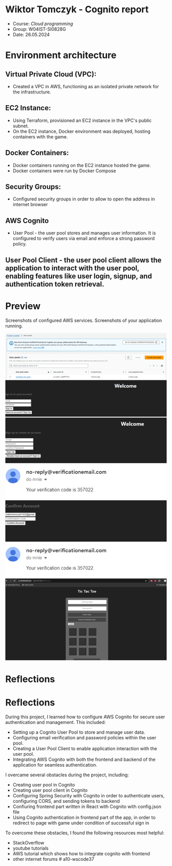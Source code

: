 # Wiktor Tomczyk - Cognito report

- Course: *Cloud programming*
- Group: W04IST-SI0828G
- Date: 26.05.2024

# Environment architecture

## Virtual Private Cloud (VPC):
  * Created a VPC in AWS, functioning as an isolated private network for the infrastructure.
## EC2 Instance:
  * Using Terraform, provisioned an EC2 instance in the VPC's public subnet.
  * On the EC2 instance, Docker environment was deployed, hosting containers with the game.
## Docker Containers:
  * Docker containers running on the EC2 instance hosted the game.
  * Docker containers were run by Docker Compose
## Security Groups:
  * Configured security groups in order to allow to open the address in internet browser
## AWS Cognito
 * User Pool - the user pool stores and manages user information. It is configured to verify users via email and enforce a strong password policy.
## User Pool Client - the user pool client allows the application to interact with the user pool, enabling features like user login, signup, and authentication token retrieval.

# Preview

Screenshots of configured AWS services. Screenshots of your application running.

![Docker compose](img/userpool.png)
![EC2](img/login.png)
![Security](img/signup.png)
![Game1](img/mail.png)
![Game2](img/confirm.png)
![Game3](img/mail.png)
![Game4](img/game.png)


# Reflections

# Reflections

During this project, I learned how to configure AWS Cognito for secure user authentication and management. This included:

- Setting up a Cognito User Pool to store and manage user data.
- Configuring email verification and password policies within the user pool.
- Creating a User Pool Client to enable application interaction with the user pool.
- Integrating AWS Cognito with both the frontend and backend of the application for seamless authentication.
  
I overcame several obstacles during the project, including:

- Creating user pool in Cognito
- Creating user pool client in Cognito
- Configuring Spring Security with Cognito in order to authenticate users, configuring CORS, and sending tokens to backend
- Confiuring frontend part written in React with Cognito with config.json file
- Using Cognito authentication in frontend part of the app, in order to redirect to page with game under condition of successful sign in
  
To overcome these obstacles, I found the following resources most helpful:

- StackOverflow
- youtube tutorials
- AWS tutorial which shows how to integrate cognito with frontend
- other internet forums
#   a 1 0 - w s c o d e 3 7 
 
 